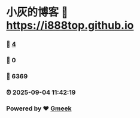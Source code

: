 # 小灰的博客 :link: https://i888top.github.io 
### :page_facing_up: [4](https://i888top.github.io/tag.html) 
### :speech_balloon: 0 
### :hibiscus: 6369 
### :alarm_clock: 2025-09-04 11:42:19 
### Powered by :heart: [Gmeek](https://github.com/Meekdai/Gmeek)
